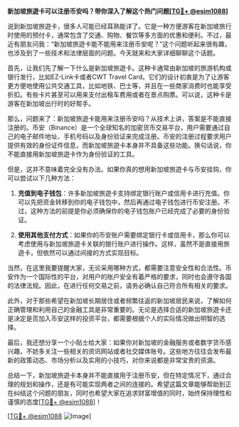 **新加坡旅遊卡可以注册币安吗？带你深入了解这个热门问题[[TG💪+ @esim1088](https://t.me/s/esim1088)]**

说到新加坡旅遊卡，很多人可能已经耳熟能详了。它是一种方便游客在新加坡旅行时使用的预付卡，通常包含了交通、购物、餐饮等多方面的优惠和便利。不过，最近有朋友问我：“新加坡旅遊卡能不能用来注册币安呢？”这个问题听起来很有趣，也涉及到了一些技术和法律层面的问题。今天就来和大家详细聊聊这个话题。

首先，让我们先了解一下什么是新加坡旅遊卡。这种卡通常由新加坡的旅游机构或银行发行，比如EZ-Link卡或者CWT Travel Card。它们的设计初衷是为了让游客更方便地使用公共交通工具，比如地铁、巴士等，并且在一些商家消费时也能享受折扣。有些卡片甚至可以用来支付出租车费用或者在景点购票。可以说，这种卡是游客在新加坡出行时的好帮手。

那么，问题来了：新加坡旅遊卡能用来注册币安吗？从技术上讲，答案是不能直接注册的。币安（Binance）是一个全球知名的加密货币交易平台，用户需要通过自己的电子邮件地址、手机号码以及身份验证来完成注册。币安的注册过程要求用户提供有效的身份证件信息，而新加坡旅遊卡本身并不具备这些功能。换句话说，你不能直接用新加坡旅遊卡作为身份验证的工具。

但是，这并不意味着完全没有办法。如果你真的想用新加坡旅遊卡与币安挂钩，你可以尝试以下几种方法：

1. **充值到电子钱包**：许多新加坡旅遊卡支持绑定银行账户或信用卡进行充值。你可以先把资金转移到你的电子钱包中，然后再通过电子钱包进行币安注册。不过，这种方法的前提是你必须确保你的电子钱包账户已经完成了必要的身份验证。

2. **使用其他支付方式**：如果你的币安账户需要绑定银行卡或信用卡，那么你可以考虑使用与新加坡旅遊卡关联的银行账户进行操作。这样，虽然不是直接用旅遊卡，但依然可以通过间接的方式实现目标。

当然，在这里我要提醒大家，无论采用哪种方式，都需要注意安全性和合法性。币安作为一个国际性的平台，对用户的账户安全有着严格的要求，同时也会遵守各国的法律法规。因此，在进行任何交易之前，请务必确认自己符合所有相关的要求。

此外，对于那些希望在新加坡长期居住或者频繁往返的新加坡居民来说，了解如何正确管理和利用自己的金融工具是非常重要的。无论是选择合适的新加坡旅遊卡还是决定是否加入币安这样的投资平台，都需要根据个人的实际情况做出明智的选择。

最后，我还想分享一个小贴士给大家：如果你对新加坡的金融服务或者数字货币感兴趣，不妨多关注一些相关的资讯网站或者社交媒体账号。这些地方往往会发布最新的政策动态、市场分析以及实用的小技巧，对你来说都是非常宝贵的资源。

总结一下，新加坡旅遊卡本身并不能直接用于注册币安，但在特定情况下，通过合理的规划和操作，还是有可能实现两者之间的连接的。希望这篇文章能够帮助到正在纠结这个问题的朋友，同时也希望大家在追求财富增值的同时，始终保持理性和谨慎的态度[[TG💪+ @esim1088](https://t.me/s/esim1088)]！

[[TG💪+ @esim1088](https://t.me/s/esim1088) ![Image](https://i.postimg.cc/4NQfJmqS/Snipaste-2025-05-13-00-14-12.png)]